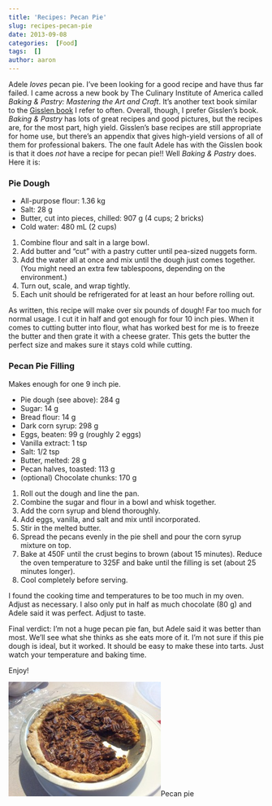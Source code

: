 ```yaml
---
title: 'Recipes: Pecan Pie'
slug: recipes-pecan-pie
date: 2013-09-08
categories:  [Food]
tags:  []
author: aaron
---
```


Adele *loves* pecan pie. I’ve been looking for a good recipe and have thus far failed. I came across a new book by The Culinary Institute of America called *Baking & Pastry: Mastering the Art and Craft*. It’s another text book similar to the [Gisslen book](../professional-baking-by-wayne-gisslen "“Professional Baking” by Wayne Gisslen") I refer to often. Overall, though, I prefer Gisslen’s book. *Baking & Pastry* has lots of great recipes and good pictures, but the recipes are, for the most part, high yield. Gisslen’s base recipes are still appropriate for home use, but there’s an appendix that gives high-yield versions of all of them for professional bakers. The one fault Adele has with the Gisslen book is that it does *not* have a recipe for pecan pie!! Well *Baking & Pastry* does. Here it is:

### Pie Dough

- All-purpose flour: 1.36 kg
- Salt: 28 g
- Butter, cut into pieces, chilled: 907 g (4 cups; 2 bricks)
- Cold water: 480 mL (2 cups)

1. Combine flour and salt in a large bowl.
2. Add butter and “cut” with a pastry cutter until pea-sized nuggets form.
3. Add the water all at once and mix until the dough just comes together. (You might need an extra few tablespoons, depending on the environment.)
4. Turn out, scale, and wrap tightly.
5. Each unit should be refrigerated for at least an hour before rolling out.

As written, this recipe will make over six pounds of dough! Far too much for normal usage. I cut it in half and got enough for four 10 inch pies. When it comes to cutting butter into flour, what has worked best for me is to freeze the butter and then grate it with a cheese grater. This gets the butter the perfect size and makes sure it stays cold while cutting.

### Pecan Pie Filling

Makes enough for one 9 inch pie.

- Pie dough (see above): 284 g
- Sugar: 14 g
- Bread flour: 14 g
- Dark corn syrup: 298 g
- Eggs, beaten: 99 g (roughly 2 eggs)
- Vanilla extract: 1 tsp
- Salt: 1/2 tsp
- Butter, melted: 28 g
- Pecan halves, toasted: 113 g
- (optional) Chocolate chunks: 170 g

1. Roll out the dough and line the pan.
2. Combine the sugar and flour in a bowl and whisk together.
3. Add the corn syrup and blend thoroughly.
4. Add eggs, vanilla, and salt and mix until incorporated.
5. Stir in the melted butter.
6. Spread the pecans evenly in the pie shell and pour the corn syrup mixture on top.
7. Bake at 450F until the crust begins to brown (about 15 minutes). Reduce the oven temperature to 325F and bake until the filling is set (about 25 minutes longer).
8. Cool completely before serving.

I found the cooking time and temperatures to be too much in my oven. Adjust as necessary. I also only put in half as much chocolate (80 g) and Adele said it was perfect. Adjust to taste.

Final verdict: I’m not a huge pecan pie fan, but Adele said it was better than most. We’ll see what she thinks as she eats more of it. I’m not sure if this pie dough is ideal, but it worked. It should be easy to make these into tarts. Just watch your temperature and baking time.

Enjoy!

[![Pecan pie](2013-09-08-15.57.56-300x225.jpg)](2013-09-08-15.57.56.jpg)Pecan pie
